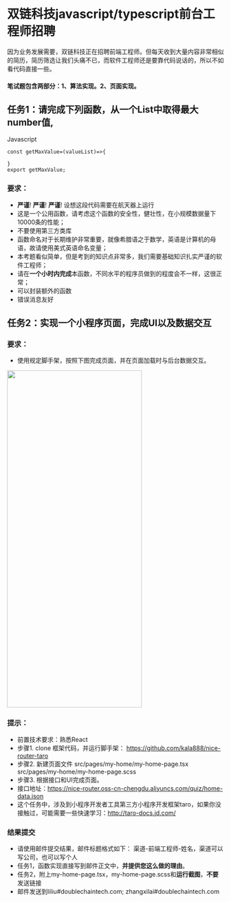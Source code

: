 # 双链科技javascript/typescript前台工程师招聘

因为业务发展需要，双链科技正在招聘前端工程师。但每天收到大量内容非常相似的简历，简历筛选让我们头痛不已，而软件工程师还是要靠代码说话的，所以不如看代码直接一些。

#### 笔试题包含两部分：1、算法实现。2、页面实现。

## 任务1：请完成下列函数，从一个List中取得最大number值,

Javascript
```
const getMaxValue=(valueList)=>{

}
export getMaxValue;
```


### 要求：
* **严谨**! **严谨**! **严谨**! 设想这段代码需要在航天器上运行
* 这是一个公用函数，请考虑这个函数的安全性，健壮性，在小规模数据量下10000条的性能；
* 不要使用第三方类库
* 函数命名对于长期维护非常重要，就像希腊语之于数学，英语是计算机的母语，故请使用美式英语命名变量；
* 本考题看似简单，但是考到的知识点非常多，我们需要基础知识扎实严谨的软件工程师；
* 请在**一个小时内完成**本函数，不同水平的程序员做到的程度会不一样，这很正常；
* 可以封装额外的函数
* 错误消息友好


## 任务2：实现一个小程序页面，完成UI以及数据交互

### 要求：
* 使用规定脚手架，按照下图完成页面，并在页面加载时与后台数据交互。

<img width='313px' height='785px' src='https://nice-router.oss-cn-chengdu.aliyuncs.com/quiz/design.png'/>

### 提示：
*  前置技术要求：熟悉React
*  步骤1. clone 框架代码，并运行脚手架： https://github.com/kala888/nice-router-taro
*  步骤2. 新建页面文件
    src/pages/my-home/my-home-page.tsx
    src/pages/my-home/my-home-page.scss
*  步骤3. 根据接口和UI完成页面。
*  接口地址：https://nice-router.oss-cn-chengdu.aliyuncs.com/quiz/home-data.json
*  这个任务中，涉及到小程序开发者工具第三方小程序开发框架taro，如果你没接触过，可能需要一些快速学习：http://taro-docs.jd.com/

### 结果提交
*  请使用邮件提交结果，邮件标题格式如下：  渠道-前端工程师-姓名，渠道可以写公司，也可以写个人
*  任务1，函数实现直接写到邮件正文中，**并提供您这么做的理由**。
*  任务2，附上my-home-page.tsx，my-home-page.scss和**运行截图**，**不要**发送链接
*  邮件发送到liliu#doublechaintech.com; zhangxilai#doublechaintech.com
